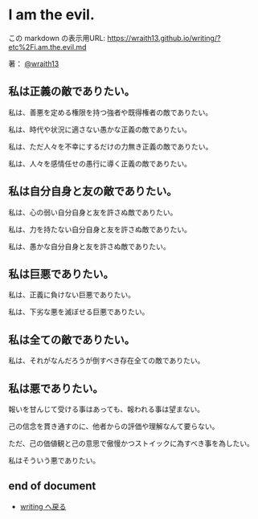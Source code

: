 # I am the evil.

<!--[NOWRITING]-->
<link rel="canonical" href="https://wraith13.github.io/writing/?etc%2Fi.am.the.evil.md" />
この markdown の表示用URL: <a rel="canonical" href="https://wraith13.github.io/writing/?etc%2Fi.am.the.evil.md">https://wraith13.github.io/writing/?etc%2Fi.am.the.evil.md</a>
<!--[/NOWRITING]-->

著： [@wraith13](../wraith13.md)

## 私は正義の敵でありたい。

私は、善悪を定める権限を持つ強者や既得権者の敵でありたい。

私は、時代や状況に適さない愚かな正義の敵でありたい。

私は、ただ人々を不幸にするだけの力無き正義の敵でありたい。

私は、人々を感情任せの愚行に導く正義の敵でありたい。

## 私は自分自身と友の敵でありたい。

私は、心の弱い自分自身と友を許さぬ敵でありたい。

私は、力を持たない自分自身と友を許さぬ敵でありたい。

私は、愚かな自分自身と友を許さぬ敵でありたい。

## 私は巨悪でありたい。

私は、正義に負けない巨悪でありたい。

私は、下劣な悪を滅ぼせる巨悪でありたい。

## 私は全ての敵でありたい。

私は、それがなんだろうが倒すべき存在全ての敵でありたい。

## 私は悪でありたい。

報いを甘んじて受ける事はあっても、報われる事は望まない。

己の信念を貫き通すのに、他者からの評価や理解なんて要らない。

ただ、己の価値観と己の意思で傲慢かつストイックに為すべき事を為したい。

私はそういう悪でありたい。

## end of document

- [writing へ戻る](../index.md)
